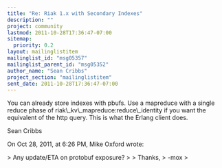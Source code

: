 ```yaml
---
title: "Re: Riak 1.x with Secondary Indexes"
description: ""
project: community
lastmod: 2011-10-28T17:36:47-07:00
sitemap:
  priority: 0.2
layout: mailinglistitem
mailinglist_id: "msg05357"
mailinglist_parent_id: "msg05352"
author_name: "Sean Cribbs"
project_section: "mailinglistitem"
sent_date: 2011-10-28T17:36:47-07:00
---
```



You can already store indexes with pbufs. Use a mapreduce with a single reduce 
phase of riak\\_kv\\_mapreduce:reduce\\_identity if you want the equivalent of the 
http query. This is what the Erlang client does.

Sean Cribbs

On Oct 28, 2011, at 6:26 PM, Mike Oxford  wrote:

&gt; Any update/ETA on protobuf exposure?
&gt; 
&gt; Thanks,
&gt; -mox
&gt; 

